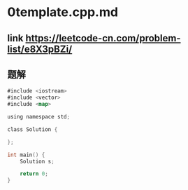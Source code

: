 # 0template.cpp.md

## link https://leetcode-cn.com/problem-list/e8X3pBZi/

## 题解

```go
#include <iostream>
#include <vector>
#include <map>

using namespace std;

class Solution {

};

int main() {
    Solution s;

    return 0;
}

```
